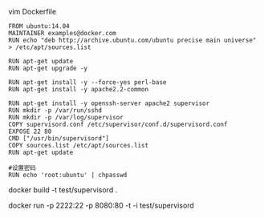  vim Dockerfile 


	FROM ubuntu:14.04
	MAINTAINER examples@docker.com
	RUN echo "deb http://archive.ubuntu.com/ubuntu precise main universe" > /etc/apt/sources.list
	
	RUN apt-get update
	RUN apt-get upgrade -y
	
	RUN apt-get install -y --force-yes perl-base
	RUN apt-get install -y apache2.2-common
	
	RUN apt-get install -y openssh-server apache2 supervisor
	RUN mkdir -p /var/run/sshd
	RUN mkdir -p /var/log/supervisor
	COPY supervisord.conf /etc/supervisor/conf.d/supervisord.conf
	EXPOSE 22 80
	CMD ["/usr/bin/supervisord"]
	COPY sources.list /etc/apt/sources.list
	RUN apt-get update
	
	#设置密码
	RUN echo 'root:ubuntu' | chpasswd



docker build -t test/supervisord .


docker run -p 2222:22 -p 8080:80 -t -i test/supervisord